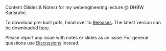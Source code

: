 Content (Slides & Notes) for my webengineering lecture @ DHBW Karlsruhe.

To download pre-built pdfs, head over to [Releases](https://github.com/lukaspanni/Lecture_Webengineering_2024/releases).
The latest version can be downloaded [here](https://github.com/lukaspanni/Lecture_Webengineering_2024/releases/latest/download/build.zip).

Please report any issue with notes or slides as an issue.
For general questions use [Discussions](https://github.com/lukaspanni/Lecture_Webengineering_2024/discussions) instead.
